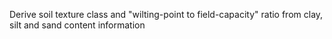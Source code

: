 Derive soil texture class and "wilting-point to field-capacity" ratio from clay, silt and sand content information
